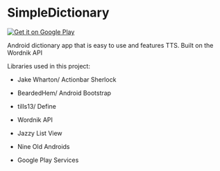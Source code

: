 SimpleDictionary
================

<a href="https://play.google.com/store/apps/details?id=appulse.simple.dictionary">
  <img alt="Get it on Google Play"
       src="https://developer.android.com/images/brand/en_generic_rgb_wo_45.png" />
</a>

Android dictionary app that is easy to use and features TTS. Built on the Wordnik API


Libraries used in this project:

- Jake Wharton/ Actionbar Sherlock

- BeardedHem/ Android Bootstrap

- tills13/ Define

- Wordnik API

- Jazzy List View

- Nine Old Androids

- Google Play Services
